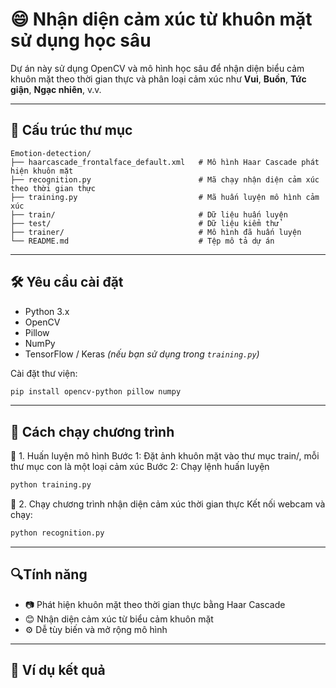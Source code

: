 # 😄 Nhận diện cảm xúc từ khuôn mặt sử dụng học sâu

Dự án này sử dụng OpenCV và mô hình học sâu để nhận diện biểu cảm khuôn mặt theo thời gian thực và phân loại cảm xúc như **Vui**, **Buồn**, **Tức giận**, **Ngạc nhiên**, v.v.

---

## 📁 Cấu trúc thư mục

```
Emotion-detection/
├── haarcascade_frontalface_default.xml   # Mô hình Haar Cascade phát hiện khuôn mặt
├── recognition.py                        # Mã chạy nhận diện cảm xúc theo thời gian thực
├── training.py                           # Mã huấn luyện mô hình cảm xúc
├── train/                                # Dữ liệu huấn luyện
├── test/                                 # Dữ liệu kiểm thử
├── trainer/                              # Mô hình đã huấn luyện
└── README.md                             # Tệp mô tả dự án
```
---

## 🛠️ Yêu cầu cài đặt

- Python 3.x
- OpenCV
- Pillow
- NumPy
- TensorFlow / Keras *(nếu bạn sử dụng trong `training.py`)*

Cài đặt thư viện:

```bash
pip install opencv-python pillow numpy
```

---

## 🚀 Cách chạy chương trình
🔧 1. Huấn luyện mô hình
Bước 1: Đặt ảnh khuôn mặt vào thư mục train/, mỗi thư mục con là một loại cảm xúc
Bước 2: Chạy lệnh huấn luyện
```bash
python training.py
```
🎥 2. Chạy chương trình nhận diện cảm xúc thời gian thực
Kết nối webcam và chạy:
```bash
python recognition.py
```

---

## 🔍Tính năng
- 📷 Phát hiện khuôn mặt theo thời gian thực bằng Haar Cascade
- 😊 Nhận diện cảm xúc từ biểu cảm khuôn mặt
- ⚙️ Dễ tùy biến và mở rộng mô hình

---

## 📸 Ví dụ kết quả



